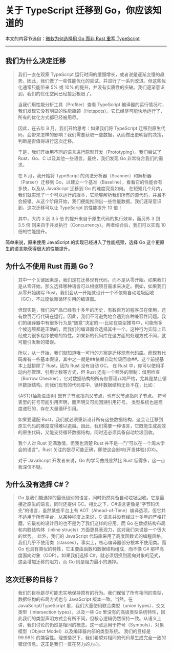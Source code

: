 # 关于 TypeScript 迁移到 Go，你应该知道的

本文的内容节选自：[微软为何选择用 Go 而非 Rust 重写 TypeScript](https://zhuanlan.zhihu.com/p/30110856072)

- - -

## 我们为什么决定迁移

> 我们一直在观察 TypeScript 运行时间的缓慢增长，或者说是逐渐变慢的趋势。因此，我们做了一些性能优化的尝试，并进行了一系列改进。但这些优化通常只能带来 5% 或 10% 的提升，并没有实质性的突破。我们逐渐意识到，我们的优化空间已经接近极限了。
> 
> 当我们用性能分析工具（Profiler）查看 TypeScript 编译器的运行情况时，我们发现它没有明显的性能瓶颈（Hotspots）。它已经尽可能快地运行了，所有的优化方式都已经被用尽。
> 
> 因此，在去年 8 月，我们开始思考：如果我们将 TypeScript 迁移到原生代码，会带来怎样的影响？我们需要获取一些数据，从而做出更明智的决策，判断是否值得进行这次迁移。
> 
> 于是，我们开始用不同的语言进行原型开发（Prototyping）。我们尝试了 Rust、Go、C 以及其他一些语言。最终，我们发现 Go 非常符合我们的需求。
> 
> 在 8 月，我开始将 TypeScript 的词法分析器（Scanner）和解析器（Parser）迁移到 Go，以建立一个基准（Baseline），看看它的性能会有多快，以及从 JavaScript 迁移到 Go 的难度究竟如何。
> 在短短几个月内，我们就实现了一个可以运行的版本，它能够解析我们所有的源代码，并且不会报错。从这个阶段开始，我们便能推测出一些性能数据。我们逐渐意识到，这次迁移可以让 TypeScript 的性能提升 10 倍！
> 
> 其中，大约 3 到 3.5 倍 的提升来自于原生代码的执行效率，而另外 3 到 3.5 倍 则来自于并发执行（Concurrency）。两者结合后，我们可以实现 10 倍的性能提升。

简单来说，原来使用 JavaScript 的实现已经进入了性能瓶颈，选择 Go 这个更原生的语言能获得很大的性能提升。

## 为什么不使用 Rust 而是 Go？

> 其中一个关键因素是，我们是在迁移现有代码，而不是从零开始。如果我们是从零开始，那么选择哪种语言可以根据项目需求来决定。例如，如果我们从零开始编写 Rust，我们会从一开始就设计一个不依赖自动垃圾回收（GC）、不过度依赖循环引用的编译器。
> 
> 但现实是，我们的产品已经有十多年的历史，有数百万的程序员在使用，还有数百万行代码在运行。因此，我们不可避免地会遇到各种兼容性问题。我们的编译器中有很多行为是“随意”决定的\-\-\-比如在类型推导中，可能有多个候选项都是正确的，而我们的编译器会选择其中一个。这种行为实际上已经成为很多程序依赖的特性。如果新的代码库在这方面的处理方式不同，就可能引发新的错误。
> 
> 所以，从一开始，我们就知道唯一可行的方案是迁移现有代码库。而现有代码库有一些基本假设，其中之一就是##依赖自动垃圾回收##。这个前提基本上就排除了 Rust，因为 Rust 没有自动 GC。
> 在 Rust 中，你可以使用手动内存管理、引用计数等方式，但 Rust 还有一个额外的限制：借用检查（Borrow Checker），它对数据结构的所有权管理非常严格，尤其是禁止循环数据结构。而我们现有的代码库中，循环数据结构无处不在，比如：
> 
> {AST}(抽象语法树) 既有子节点指向父节点，也有父节点指向子节点。
> 符号表里的符号可能引用声明，而声明又可能回溯引用符号。
> 类型系统也是高度递归的，存在大量循环引用。
> 
> 如果要适配 Rust，我们就必须重新设计所有这些数据结构，这会让迁移到原生代码的难度变得难以逾越。因此，我们需要一种语言，它既能生成高效的原生代码，又能支持循环数据结构，同时还必须具备自动垃圾回收。

> 我个人对 Rust 充满激情，但我也清楚 Rust 并不是一门“可以在一个周末学会的语言”。Rust 关注的是尽可能正确，即使这会影响{开发体验}(DX)。

> 对于 JavaScript 开发者来说，Go 的学习曲线显然比 Rust 低得多，这一点我深信不疑。

## 为什么没有选择 C#？

> Go 是我们能选择的最低级别的语言，同时仍然具备自动垃圾回收。它是最接近原生的语言，同时还提供 GC。相比之下，C#语言更像是“字节码优先”的语言，虽然某些平台上有 AOT（Ahead-of-Time）编译选项，但它并不适用于所有平台，从某种程度上来说，C 语言并没有经过十多年的严格打磨，它最初的设计目的也不是为了我们这样的应用。而 Go 在数据结构布局和内联结构体（inline structs）方面更具表现力，这对我们来说是一个很大的优势。
> 此外，我们的 JavaScript 代码库采用了高度函数式的编程风格，我们几乎不使用类（classes），事实上，核心编译器部分根本不使用类。而 Go 也具有类似的特性，它主要由函数和数据结构组成，而不像 C# 那样高度面向对象（OOP）。如果我们选择 C#，就必须切换到面向对象的范式，这会增加迁移的阻力，而 Go 则是阻力最小的选择。

## 这次迁移的目标？

> 我们的目标是尽可能忠实地保持原有的行为。我们保留了所有相同的类型，数据结构的布局方式也与 JavaScript 版本一致。当然，在 JavaScript/TypeScript 里，我们大量使用联合类型（union types）、交叉类型（intersection types），以及一些 Go 里没有的高级类型系统特性，因此我们的类型声明方式会有所不同，但核心逻辑仍然保持一致。从语义上讲，我们讨论的仍然是相同的概念。这一点适用于符号（Symbols）、对象模型（Object Model）以及编译器内部的类型系统。
> 我们的目标是 99.99% 的兼容性。理想情况下，我们希望对相同的代码基生成完全一致的错误信息。这正是我们一直在努力的方向。

